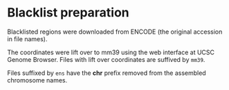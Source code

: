 # Blacklist preparation

Blacklisted regions were downloaded from ENCODE (the original accession in file names).

The coordinates were lift over to mm39 using the web interface at UCSC Genome Browser.
Files with lift over coordinates are suffived by `mm39`.

Files suffixed by `ens` have the **chr** prefix removed from the assembled chromosome names.


